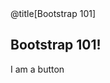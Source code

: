 <div class="container-fluid">
<div class="row justify-content-center">
<div class="col-12">
@title[Bootstrap 101]

## Bootstrap 101!

<div class="btn btn-primary">I am a button</div>
</div>
</div>
</div>
